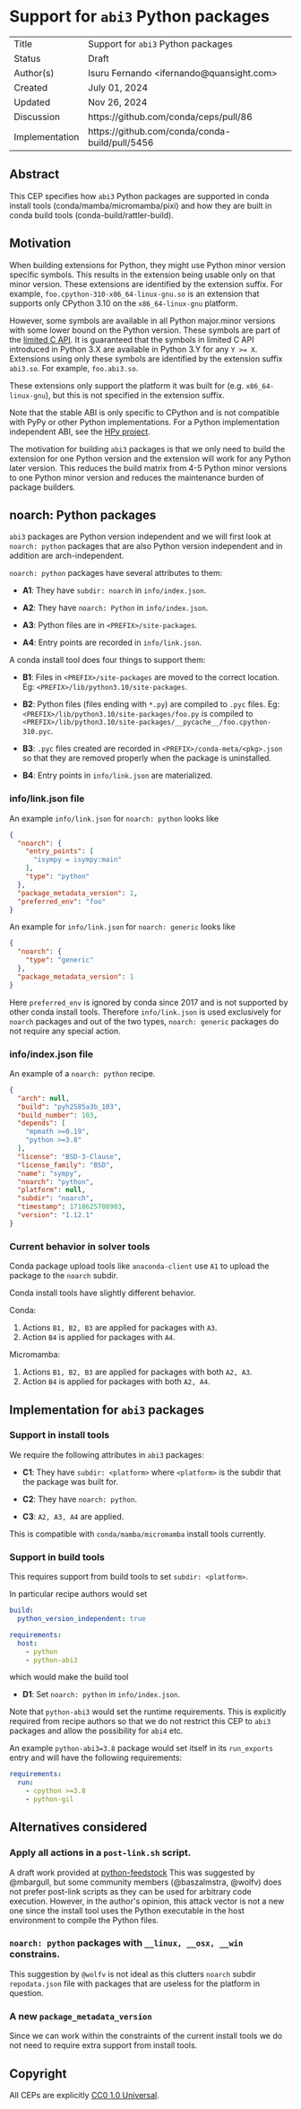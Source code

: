 # Support for `abi3` Python packages

<table>
<tr><td> Title </td><td> Support for <code>abi3</code> Python packages </td>
<tr><td> Status </td><td> Draft </td></tr>
<tr><td> Author(s) </td><td> Isuru Fernando &lt;ifernando@quansight.com&gt;</td></tr>
<tr><td> Created </td><td> July 01, 2024</td></tr>
<tr><td> Updated </td><td> Nov 26, 2024</td></tr>
<tr><td> Discussion </td><td> https://github.com/conda/ceps/pull/86 </td></tr>
<tr><td> Implementation </td><td> https://github.com/conda/conda-build/pull/5456 </td></tr>
</table>

## Abstract

This CEP specifies how `abi3` Python packages are supported in conda install tools
(conda/mamba/micromamba/pixi) and how they are built in conda build tools
(conda-build/rattler-build).

## Motivation

When building extensions for Python, they might use Python minor version
specific symbols. This results in the extension being usable only on that minor
version. These extensions are identified by the extension suffix.
For example, `foo.cpython-310-x86_64-linux-gnu.so` is an extension that
supports only CPython 3.10 on the `x86_64-linux-gnu` platform.

However, some symbols are available in all Python major.minor versions with some
lower bound on the Python version. These symbols are part of the
[limited C API][C_API_Stability]. It is guaranteed that the symbols in limited C API
introduced in Python 3.X are available in Python 3.Y for any `Y >= X`.
Extensions using only these symbols are identified by the extension suffix
`abi3.so`. For example, `foo.abi3.so`.

These extensions only support the platform it was built for (e.g.
`x86_64-linux-gnu`), but this is not specified in the extension suffix.

Note that the stable ABI is only specific to CPython and is not compatible with
PyPy or other Python implementations. For a Python implementation independent
ABI, see the [HPy project][HPy].

The motivation for building `abi3` packages is that we only need to build the
extension for one Python version and the extension will work for any Python
later version. This reduces the build matrix from 4-5 Python minor versions to one
Python minor version and reduces the maintenance burden of package builders.

## noarch: Python packages

`abi3` packages are Python version independent and we will first look at
`noarch: python` packages that are also Python version independent and in addition
are arch-independent.

`noarch: python` packages have several attributes to them:

- **A1**:
 They have `subdir: noarch` in `info/index.json`.

- **A2**:
 They have `noarch: Python` in `info/index.json`.

- **A3**:
 Python files are in `<PREFIX>/site-packages`.

- **A4**:
 Entry points are recorded in `info/link.json`.

A conda install tool does four things to support them:

- **B1**:
 Files in `<PREFIX>/site-packages` are moved to the correct location. Eg:
  `<PREFIX>/lib/python3.10/site-packages`.

- **B2**:
 Python files (files ending with `*.py`) are compiled to `.pyc` files. Eg:
  `<PREFIX>/lib/python3.10/site-packages/foo.py` is compiled to
  `<PREFIX>/lib/python3.10/site-packages/__pycache__/foo.cpython-310.pyc`.

- **B3**:
  `.pyc` files created are recorded in `<PREFIX>/conda-meta/<pkg>.json`
 so that they are removed properly when the package is uninstalled.

- **B4**:
 Entry points in `info/link.json` are materialized.

### info/link.json file
An example `info/link.json` for `noarch: python` looks like

```json
{
  "noarch": {
    "entry_points": [
      "isympy = isympy:main"
    ],
    "type": "python"
  },
  "package_metadata_version": 1,
  "preferred_env": "foo"
}
```

An example for `info/link.json` for `noarch: generic` looks like

```json
{
  "noarch": {
    "type": "generic"
  },
  "package_metadata_version": 1
}
```


Here `preferred_env` is ignored by conda since 2017 and is not supported by
other conda install tools. Therefore `info/link.json` is used exclusively
for `noarch` packages and out of the two types, `noarch: generic` packages
do not require any special action.

### info/index.json file

An example of a `noarch: python` recipe.

```json
{
  "arch": null,
  "build": "pyh2585a3b_103",
  "build_number": 103,
  "depends": [
    "mpmath >=0.19",
    "python >=3.8"
  ],
  "license": "BSD-3-Clause",
  "license_family": "BSD",
  "name": "sympy",
  "noarch": "python",
  "platform": null,
  "subdir": "noarch",
  "timestamp": 1718625708903,
  "version": "1.12.1"
}
```

### Current behavior in solver tools

Conda package upload tools like `anaconda-client` use `A1` to upload
the package to the `noarch` subdir.

Conda install tools have slightly different behavior.

Conda:
1. Actions `B1, B2, B3` are applied for packages with `A3`.
2. Action `B4` is applied for packages with `A4`.

Micromamba:
1. Actions `B1, B2, B3` are applied for packages with both `A2, A3`.
2. Action `B4` is applied for packages with both `A2, A4`.


## Implementation for `abi3` packages

### Support in install tools

We require the following attributes in `abi3` packages:

- **C1**:
 They have `subdir: <platform>` where `<platform>` is the subdir
 that the package was built for.

- **C2**:
 They have `noarch: python`.

- **C3**:
  `A2, A3, A4` are applied.

This is compatible with `conda/mamba/micromamba` install tools
currently.

### Support in build tools

This requires support from build tools to set `subdir: <platform>`.

In particular recipe authors would set

```yaml
build:
  python_version_independent: true

requirements:
  host:
    - python
    - python-abi3
```

which would make the build tool

- **D1**:
Set `noarch: python` in `info/index.json`.

Note that `python-abi3` would set the runtime requirements.
This is explicitly required from recipe authors so that we do not
restrict this CEP to `abi3` packages and allow the possibility for `abi4` etc.

An example `python-abi3=3.8` package would set itself in its
`run_exports` entry and will have the following requirements:

```yaml
requirements:
  run:
    - cpython >=3.8
    - python-gil
```

## Alternatives considered

### Apply all actions in a `post-link.sh` script.

A draft work provided at [python-feedstock][Python-pr-669]
This was suggested by @mbargull, but some community members (@baszalmstra,
@wolfv) does not prefer post-link scripts as they can be used for arbitrary
code execution. However, in the author's opinion, this attack vector is not a
new one since the install tool uses the Python executable in the host
environment to compile the Python files.

### `noarch: python` packages with `__linux, __osx, __win` constrains.

This suggestion by `@wolfv` is not ideal as this clutters `noarch` subdir
`repodata.json` file with packages that are useless for the platform in question.

### A new `package_metadata_version`

Since we can work within the constraints of the current install tools we
do not need to require extra support from install tools.

## Copyright

All CEPs are explicitly [CC0 1.0 Universal](https://creativecommons.org/publicdomain/zero/1.0/).

<!--links-->
[C_API_Stability]: https://docs.Python.org/3/c-api/stable.html

[HPy]: https://hpyproject.org

[Python-pr-669]: https://github.com/conda-forge/Python-feedstock/pull/669
